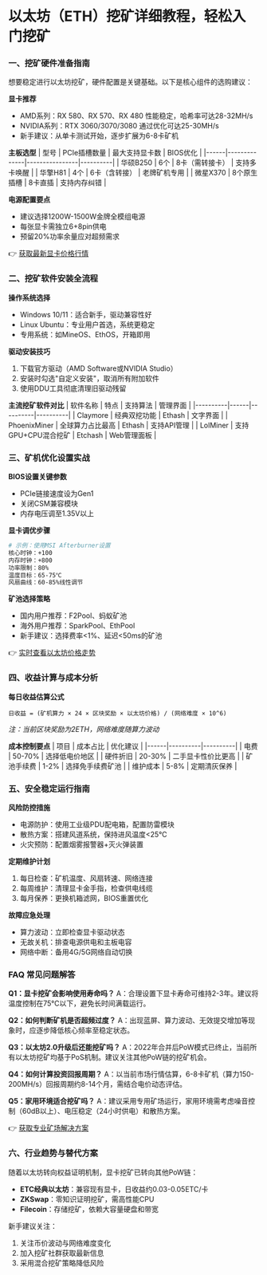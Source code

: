 # 以太坊（ETH）挖矿详细教程，轻松入门挖矿

### 一、挖矿硬件准备指南

想要稳定进行以太坊挖矿，硬件配置是关键基础。以下是核心组件的选购建议：

**显卡推荐**
- AMD系列：RX 580、RX 570、RX 480 性能稳定，哈希率可达28-32MH/s
- NVIDIA系列：RTX 3060/3070/3080 通过优化可达25-30MH/s
- 新手建议：从单卡测试开始，逐步扩展为6-8卡矿机

**主板选型**
| 型号 | PCIe插槽数量 | 最大支持显卡数 | BIOS优化 |
|------|--------------|----------------|----------|
| 华硕B250 | 6个 | 8卡（需转接卡） | 支持多卡唤醒 |
| 华擎H81 | 4个 | 6卡（含转接） | 老牌矿机专用 |
| 微星X370 | 8个原生插槽 | 8卡直插 | 支持内存纠错 |

**电源配置要点**
- 建议选择1200W-1500W金牌全模组电源
- 每张显卡需独立6+8pin供电
- 预留20%功率余量应对超频需求

👉 [获取最新显卡价格行情](https://bit.ly/okx_welcome)

### 二、挖矿软件安装全流程

**操作系统选择**
- Windows 10/11：适合新手，驱动兼容性好
- Linux Ubuntu：专业用户首选，系统更稳定
- 专用系统：如MineOS、EthOS，开箱即用

**驱动安装技巧**
1. 下载官方驱动（AMD Software或NVIDIA Studio）
2. 安装时勾选"自定义安装"，取消所有附加软件
3. 使用DDU工具彻底清理旧驱动残留

**主流挖矿软件对比**
| 软件名称 | 特点 | 支持算法 | 管理界面 |
|----------|------|----------|----------|
| Claymore | 经典双挖功能 | Ethash | 文字界面 |
| PhoenixMiner | 全球算力占比最高 | Ethash | 支持API管理 |
| LolMiner | 支持GPU+CPU混合挖矿 | Etchash | Web管理面板 |

### 三、矿机优化设置实战

**BIOS设置关键参数**
- PCIe链接速度设为Gen1
- 关闭CSM兼容模块
- 内存电压调至1.35V以上

**显卡调优步骤**
```bash
# 示例：使用MSI Afterburner设置
核心时钟：+100
内存时钟：+800
功率限制：80%
温度目标：65-75℃
风扇曲线：60-85%线性调节
```

**矿池选择策略**
- 国内用户推荐：F2Pool、蚂蚁矿池
- 海外用户推荐：SparkPool、EthPool
- 新手建议：选择费率<1%、延迟<50ms的矿池

👉 [实时查看以太坊价格走势](https://bit.ly/okx_welcome)

### 四、收益计算与成本分析

**每日收益估算公式**
```
日收益 = (矿机算力 × 24 × 区块奖励 × 以太坊价格) / (网络难度 × 10^6)
```
*注：当前区块奖励为2ETH，网络难度随算力波动*

**成本控制要点**
| 项目 | 成本占比 | 优化建议 |
|------|----------|----------|
| 电费 | 50-70% | 选择低电价地区 |
| 硬件折旧 | 20-30% | 二手显卡性价比更高 |
| 矿池手续费 | 1-2% | 选择免手续费矿池 |
| 维护成本 | 5-8% | 定期清灰保养 |

### 五、安全稳定运行指南

**风险防控措施**
- 电源防护：使用工业级PDU配电箱，配置防雷模块
- 散热方案：搭建风道系统，保持进风温度<25℃
- 火灾预防：配置烟雾报警器+灭火弹装置

**定期维护计划**
1. 每日检查：矿机温度、风扇转速、网络连接
2. 每周维护：清理显卡金手指，检查供电线缆
3. 每月保养：更换机箱滤网，BIOS重置优化

**故障应急处理**
- 算力波动：立即检查显卡驱动状态
- 无故关机：排查电源供电和主板电容
- 网络中断：备用4G/5G网络自动切换

### FAQ 常见问题解答

**Q1：显卡挖矿会影响使用寿命吗？**
A：合理设置下显卡寿命可维持2-3年。建议将温度控制在75℃以下，避免长时间满载运行。

**Q2：如何判断矿机是否超频过度？**
A：出现蓝屏、算力波动、无效提交增加等现象时，应逐步降低核心频率至稳定状态。

**Q3：以太坊2.0升级后还能挖矿吗？**
A：2022年合并后PoW模式已终止，当前所有以太坊挖矿均基于PoS机制。建议关注其他PoW链的挖矿机会。

**Q4：如何计算投资回报周期？**
A：以当前市场行情估算，6-8卡矿机（算力150-200MH/s）回报周期约8-14个月，需结合电价动态评估。

**Q5：家用环境适合挖矿吗？**
A：建议采用专用矿场运行，家用环境需考虑噪音控制（60dB以上）、电压稳定（24小时供电）和散热方案。

👉 [获取专业矿场解决方案](https://bit.ly/okx_welcome)

### 六、行业趋势与替代方案

随着以太坊转向权益证明机制，显卡挖矿已转向其他PoW链：
- **ETC经典以太坊**：兼容现有显卡，日收益约0.03-0.05ETC/卡
- **ZKSwap**：零知识证明挖矿，需高性能CPU
- **Filecoin**：存储挖矿，依赖大容量硬盘和带宽

新手建议关注：
1. 关注币价波动与网络难度变化
2. 加入挖矿社群获取最新信息
3. 采用混合挖矿策略降低风险
